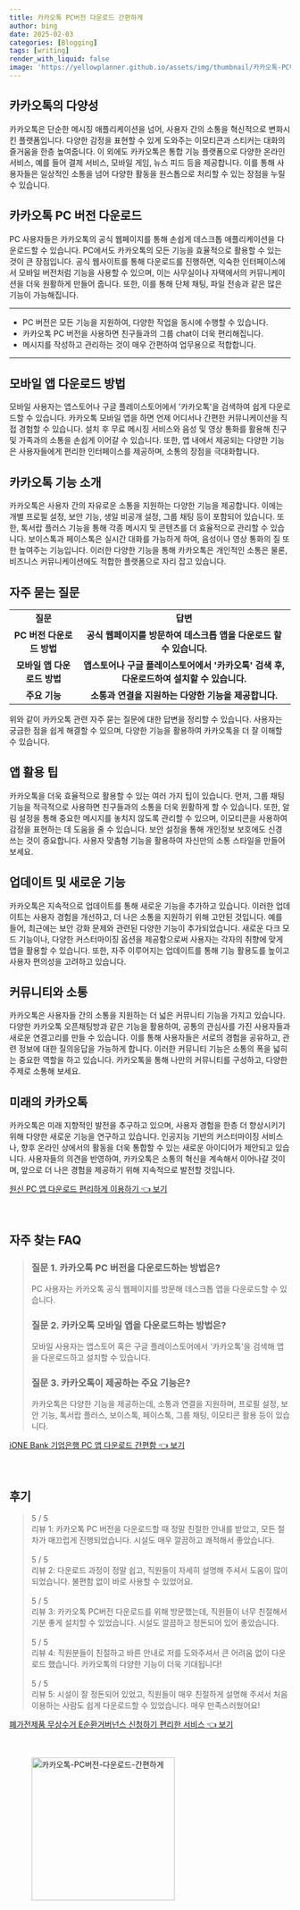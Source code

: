 ```yaml
---
title: 카카오톡 PC버전 다운로드 간편하게
author: bing
date: 2025-02-03
categories: [Blogging]
tags: [writing]
render_with_liquid: false
image: 'https://yellowplanner.github.io/assets/img/thumbnail/카카오톡-PC버전-다운로드-간편하게.webp'
---
```



<h2 id='카카오톡의 다양성'>카카오톡의 다양성</h2>

<p>카카오톡은 단순한 메시징 애플리케이션을 넘어, 사용자 간의 소통을 혁신적으로 변화시킨 플랫폼입니다. 다양한 감정을 표현할 수 있게 도와주는 이모티콘과 스티커는 대화의 즐거움을 한층 높여줍니다. 이 외에도 카카오톡은 통합 기능 플랫폼으로 다양한 온라인 서비스, 예를 들어 결제 서비스, 모바일 게임, 뉴스 피드 등을 제공합니다. 이를 통해 사용자들은 일상적인 소통을 넘어 다양한 활동을 원스톱으로 처리할 수 있는 장점을 누릴 수 있습니다.</p>

<h2 id='카카오톡 PC 버전 다운로드'>카카오톡 PC 버전 다운로드</h2>

<p>PC 사용자들은 카카오톡의 공식 웹페이지를 통해 손쉽게 데스크톱 애플리케이션을 다운로드할 수 있습니다. PC에서도 카카오톡의 모든 기능을 효율적으로 활용할 수 있는 것이 큰 장점입니다. 공식 웹사이트를 통해 다운로드를 진행하면, 익숙한 인터페이스에서 모바일 버전처럼 기능을 사용할 수 있으며, 이는 사무실이나 자택에서의 커뮤니케이션을 더욱 원활하게 만들어 줍니다. 또한, 이를 통해 단체 채팅, 파일 전송과 같은 많은 기능이 가능해집니다.</p>

<hr />

<ul>
    <li>PC 버전은 모든 기능을 지원하여, 다양한 작업을 동시에 수행할 수 있습니다.</li>
    <li>카카오톡 PC 버전을 사용하면 친구들과의 그룹 chat이 더욱 편리해집니다.</li>
    <li>메시지를 작성하고 관리하는 것이 매우 간편하여 업무용으로 적합합니다.</li>
</ul>

<hr />

<h2 id='모바일 앱 다운로드 방법'>모바일 앱 다운로드 방법</h2>

<p>모바일 사용자는 앱스토어나 구글 플레이스토어에서 '카카오톡'을 검색하여 쉽게 다운로드할 수 있습니다. 카카오톡 모바일 앱을 하면 언제 어디서나 간편한 커뮤니케이션을 직접 경험할 수 있습니다. 설치 후 무료 메시징 서비스와 음성 및 영상 통화를 활용해 친구 및 가족과의 소통을 손쉽게 이어갈 수 있습니다. 또한, 앱 내에서 제공되는 다양한 기능은 사용자들에게 편리한 인터페이스를 제공하며, 소통의 장점을 극대화합니다.</p>

<h2 id='카카오톡 기능 소개'>카카오톡 기능 소개</h2>

<p>카카오톡은 사용자 간의 자유로운 소통을 지원하는 다양한 기능을 제공합니다. 이에는 개별 프로필 설정, 보안 기능, 생일 비공개 설정, 그룹 채팅 등이 포함되어 있습니다. 또한, 톡서랍 플러스 기능을 통해 각종 메시지 및 콘텐츠를 더 효율적으로 관리할 수 있습니다. 보이스톡과 페이스톡은 실시간 대화를 가능하게 하여, 음성이나 영상 통화의 질 또한 높여주는 기능입니다. 이러한 다양한 기능을 통해 카카오톡은 개인적인 소통은 물론, 비즈니스 커뮤니케이션에도 적합한 플랫폼으로 자리 잡고 있습니다.</p>

<h2 id='자주 묻는 질문'>자주 묻는 질문</h2>

<table>
    <tr>
        <td style="text-align: center; height: 17px;"><b>질문</b></td>
        <td style="text-align: center; height: 17px;"><b>답변</b></td>
    </tr>
    <tr>
        <td style="text-align: center; height: 17px;"><b>PC 버전 다운로드 방법</b></td>
        <td style="text-align: center; height: 17px;"><b>공식 웹페이지를 방문하여 데스크톱 앱을 다운로드 할 수 있습니다.</b></td>
    </tr>
    <tr>
        <td style="text-align: center; height: 17px;"><b>모바일 앱 다운로드 방법</b></td>
        <td style="text-align: center; height: 17px;"><b>앱스토어나 구글 플레이스토어에서 '카카오톡' 검색 후, 다운로드하여 설치할 수 있습니다.</b></td>
    </tr>
    <tr>
        <td style="text-align: center; height: 17px;"><b>주요 기능</b></td>
        <td style="text-align: center; height: 17px;"><b>소통과 연결을 지원하는 다양한 기능을 제공합니다.</b></td>
    </tr>
</table>

<p>위와 같이 카카오톡 관련 자주 묻는 질문에 대한 답변을 정리할 수 있습니다. 사용자는 궁금한 점을 쉽게 해결할 수 있으며, 다양한 기능을 활용하여 카카오톡을 더 잘 이해할 수 있습니다.</p>

<h2 id='앱 활용 팁'>앱 활용 팁</h2>

<p>카카오톡을 더욱 효율적으로 활용할 수 있는 여러 가지 팁이 있습니다. 먼저, 그룹 채팅 기능을 적극적으로 사용하면 친구들과의 소통을 더욱 원활하게 할 수 있습니다. 또한, 알림 설정을 통해 중요한 메시지를 놓치지 않도록 관리할 수 있으며, 이모티콘을 사용하여 감정을 표현하는 데 도움을 줄 수 있습니다. 보안 설정을 통해 개인정보 보호에도 신경 쓰는 것이 중요합니다. 사용자 맞춤형 기능을 활용하여 자신만의 소통 스타일을 만들어 보세요.</p>

<h2 id='업데이트 및 새로운 기능'>업데이트 및 새로운 기능</h2>

<p>카카오톡은 지속적으로 업데이트를 통해 새로운 기능을 추가하고 있습니다. 이러한 업데이트는 사용자 경험을 개선하고, 더 나은 소통을 지원하기 위해 고안된 것입니다. 예를 들어, 최근에는 보안 강화 문제와 관련된 다양한 기능이 추가되었습니다. 새로운 다크 모드 기능이나, 다양한 커스터마이징 옵션을 제공함으로써 사용자는 각자의 취향에 맞게 앱을 활용할 수 있습니다. 또한, 자주 이루어지는 업데이트를 통해 기능 활용도를 높이고 사용자 편의성을 고려하고 있습니다.</p>

<h2 id='커뮤니티와 소통'>커뮤니티와 소통</h2>

<p>카카오톡은 사용자들 간의 소통을 지원하는 더 넓은 커뮤니티 기능을 가지고 있습니다. 다양한 카카오톡 오픈채팅방과 같은 기능을 활용하여, 공통의 관심사를 가진 사용자들과 새로운 연결고리를 만들 수 있습니다. 이를 통해 사용자들은 서로의 경험을 공유하고, 관련 정보에 대한 질의응답을 가능하게 합니다. 이러한 커뮤니티 기능은 소통의 폭을 넓히는 중요한 역할을 하고 있습니다. 카카오톡을 통해 나만의 커뮤니티를 구성하고, 다양한 주제로 소통해 보세요.</p>

<h2 id='미래의 카카오톡'>미래의 카카오톡</h2>

<p>카카오톡은 미래 지향적인 발전을 추구하고 있으며, 사용자 경험을 한층 더 향상시키기 위해 다양한 새로운 기능을 연구하고 있습니다. 인공지능 기반의 커스터마이징 서비스나, 향후 온라인 상에서의 활동을 더욱 통합할 수 있는 새로운 아이디어가 제안되고 있습니다. 사용자들의 의견을 반영하여, 카카오톡은 소통의 혁신을 계속해서 이어나갈 것이며, 앞으로 더 나은 경험을 제공하기 위해 지속적으로 발전할 것입니다.</p>


<p><a class="click-button" title="원신 PC 앱 다운로드 편리하게 이용하기" href="https://yellowplanner.github.io/posts/%EC%9B%90%EC%8B%A0-PC-%EC%95%B1-%EB%8B%A4%EC%9A%B4%EB%A1%9C%EB%93%9C-%ED%8E%B8%EB%A6%AC%ED%95%98%EA%B2%8C-%EC%9D%B4%EC%9A%A9%ED%95%98%EA%B8%B0/" rel="dofollow">원신 PC 앱 다운로드 편리하게 이용하기 👈 보기</a></p><br>
<h2 id='자주_찾는_FAQ'>자주 찾는 FAQ</h2>
<div itemscope="" itemtype="https://schema.org/FAQPage">
<blockquote>
<div itemscope="" itemprop="mainEntity" itemtype="https://schema.org/Question">
<h3 itemprop="name">질문 1. 카카오톡 PC 버전을 다운로드하는 방법은?</h3>
<div itemscope="" itemprop="acceptedAnswer" itemtype="https://schema.org/Answer">
<span itemprop="text">
<p>PC 사용자는 카카오톡 공식 웹페이지를 방문해 데스크톱 앱을 다운로드할 수 있습니다.</p>
</span>
</div>
</div>
<div itemscope="" itemprop="mainEntity" itemtype="https://schema.org/Question">
<h3 itemprop="name">질문 2. 카카오톡 모바일 앱을 다운로드하는 방법은?</h3>
<div itemscope="" itemprop="acceptedAnswer" itemtype="https://schema.org/Answer">
<span itemprop="text">
<p>모바일 사용자는 앱스토어 혹은 구글 플레이스토어에서 '카카오톡'을 검색해 앱을 다운로드하고 설치할 수 있습니다.</p>
</span>
</div>
</div>
<div itemscope="" itemprop="mainEntity" itemtype="https://schema.org/Question">
<h3 itemprop="name">질문 3. 카카오톡이 제공하는 주요 기능은?</h3>
<div itemscope="" itemprop="acceptedAnswer" itemtype="https://schema.org/Answer">
<span itemprop="text">
<p>카카오톡은 다양한 기능을 제공하는데, 소통과 연결을 지원하며, 프로필 설정, 보안 기능, 톡서랍 플러스, 보이스톡, 페이스톡, 그룹 채팅, 이모티콘 활용 등이 있습니다.</p>
</span>
</div>
</div>
</blockquote>
</div>
<p><a class="click-button" title="iONE Bank 기업은행 PC 앱 다운로드 간편함" href="https://yellowplanner.github.io/posts/iONE-Bank-%EA%B8%B0%EC%97%85%EC%9D%80%ED%96%89-PC-%EC%95%B1-%EB%8B%A4%EC%9A%B4%EB%A1%9C%EB%93%9C-%EA%B0%84%ED%8E%B8%ED%95%A8/" rel="dofollow">iONE Bank 기업은행 PC 앱 다운로드 간편함 👈 보기</a></p><br>
<h2 id='후기'>후기</h2>
<div itemscope itemtype="https://schema.org/Product">
  <blockquote>
  <div itemprop="review" itemscope itemtype="https://schema.org/Review">
      <div itemprop="reviewRating" itemscope itemtype="https://schema.org/Rating"> <span itemprop="ratingValue">5</span> / <span itemprop="bestRating">5</span> </div>
      <span itemprop="reviewBody">리뷰 1: 카카오톡 PC 버전을 다운로드할 때 정말 친절한 안내를 받았고, 모든 절차가 매끄럽게 진행되었습니다. 시설도 매우 깔끔하고 쾌적해서 좋았습니다.</span>
  </div>
  <br>
  <div itemprop="review" itemscope itemtype="https://schema.org/Review">
      <div itemprop="reviewRating" itemscope itemtype="https://schema.org/Rating"> <span itemprop="ratingValue">5</span> / <span itemprop="bestRating">5</span> </div>
      <span itemprop="reviewBody">리뷰 2: 다운로드 과정이 정말 쉽고, 직원들이 자세히 설명해 주셔서 도움이 많이 되었습니다. 불편함 없이 바로 사용할 수 있었어요.</span>
  </div>
  <br>
  <div itemprop="review" itemscope itemtype="https://schema.org/Review">
      <div itemprop="reviewRating" itemscope itemtype="https://schema.org/Rating"> <span itemprop="ratingValue">5</span> / <span itemprop="bestRating">5</span> </div>
      <span itemprop="reviewBody">리뷰 3: 카카오톡 PC버전 다운로드를 위해 방문했는데, 직원들이 너무 친절해서 기분 좋게 설치할 수 있었습니다. 시설도 깔끔하고 정돈되어 있어 좋았습니다.</span>
  </div>
  <br>
  <div itemprop="review" itemscope itemtype="https://schema.org/Review">
      <div itemprop="reviewRating" itemscope itemtype="https://schema.org/Rating"> <span itemprop="ratingValue">5</span> / <span itemprop="bestRating">5</span> </div>
      <span itemprop="reviewBody">리뷰 4: 직원분들이 친절하고 바른 안내로 저를 도와주셔서 큰 어려움 없이 다운로드 했습니다. 카카오톡의 다양한 기능이 더욱 기대됩니다!</span>
  </div>
  <br>
  <div itemprop="review" itemscope itemtype="https://schema.org/Review">
      <div itemprop="reviewRating" itemscope itemtype="https://schema.org/Rating"> <span itemprop="ratingValue">5</span> / <span itemprop="bestRating">5</span> </div>
      <span itemprop="reviewBody">리뷰 5: 시설이 잘 정돈되어 있었고, 직원들이 매우 친절하게 설명해 주셔서 처음 이용하는 사람도 쉽게 다운로드할 수 있었습니다. 매우 만족스러웠어요!</span>
  </div>
  </blockquote>
</div>
<p><a class="click-button" title="폐가전제품 무상수거 E순환거버넌스 신청하기 편리한 서비스" href="https://yellowplanner.github.io/posts/%ED%8F%90%EA%B0%80%EC%A0%84%EC%A0%9C%ED%92%88-%EB%AC%B4%EC%83%81%EC%88%98%EA%B1%B0-E%EC%88%9C%ED%99%98%EA%B1%B0%EB%B2%84%EB%84%8C%EC%8A%A4-%EC%8B%A0%EC%B2%AD%ED%95%98%EA%B8%B0-%ED%8E%B8%EB%A6%AC%ED%95%9C-%EC%84%9C%EB%B9%84%EC%8A%A4/" rel="dofollow">폐가전제품 무상수거 E순환거버넌스 신청하기 편리한 서비스 👈 보기</a></p><br>
<figure class="image"><img src="https://yellowplanner.github.io/assets/img/thumbnail/카카오톡-PC버전-다운로드-간편하게.webp" alt="카카오톡-PC버전-다운로드-간편하게" width="256" height="256"></figure>